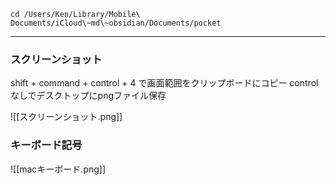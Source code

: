

```
cd /Users/Ken/Library/Mobile\ Documents/iCloud\~md\~obsidian/Documents/pocket
```


---
### スクリーンショット

shift + command + control + 4
で画面範囲をクリップボードにコピー
controlなしでデスクトップにpngファイル保存

![[スクリーンショット.png]]


### キーボード記号

![[macキーボード.png]]